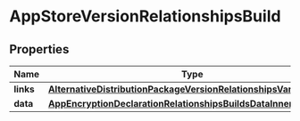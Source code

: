 

# AppStoreVersionRelationshipsBuild


## Properties

| Name | Type | Description | Notes |
|------------ | ------------- | ------------- | -------------|
|**links** | [**AlternativeDistributionPackageVersionRelationshipsVariantsLinks**](AlternativeDistributionPackageVersionRelationshipsVariantsLinks.md) |  |  [optional] |
|**data** | [**AppEncryptionDeclarationRelationshipsBuildsDataInner**](AppEncryptionDeclarationRelationshipsBuildsDataInner.md) |  |  [optional] |



